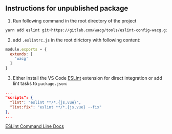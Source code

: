 ## Instructions for unpublished package

1. Run following command in the root directory of the project
```sh
yarn add eslint git+https://gitlab.com/wacg/tools/eslint-config-wacg.git -D
```

2. add `.eslintrc.js` in the root dirictory with following content:

```js
module.exports = {
  extends: [
    'wacg'
  ]
}
```

3. Either install the VS Code [ESLint](https://marketplace.visualstudio.com/items?itemName=dbaeumer.vscode-eslint) extension for direct integration or add lint tasks to `package.json`:
```json
...
"scripts": {
  "lint": "eslint **/*.{js,vue}",
  "lint:fix": "eslint **/*.{js,vue} --fix"
},
...
```

[ESLint Command Line Docs](https://eslint.org/docs/user-guide/command-line-interface)